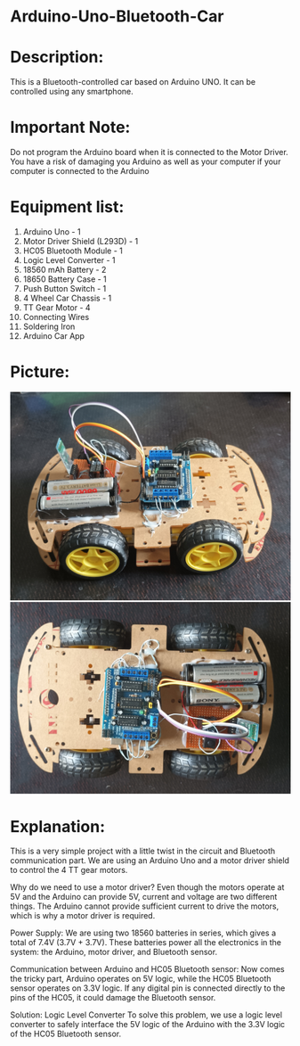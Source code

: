 # Arduino-Uno-Bluetooth-Car

# Description:

This is a Bluetooth-controlled car based on Arduino UNO. It can be controlled using any smartphone.

# Important Note:

Do not program the Arduino board when it is connected to the Motor Driver. You have a risk of damaging you Arduino as well as your computer if your computer is connected to the Arduino

# Equipment list:

1. Arduino Uno - 1
2. Motor Driver Shield (L293D) - 1
3. HC05 Bluetooth Module - 1
4. Logic Level Converter - 1
5. 18560 mAh Battery - 2
6. 18650 Battery Case - 1
7. Push Button Switch - 1
8. 4 Wheel Car Chassis - 1
9. TT Gear Motor - 4
10. Connecting Wires 
11. Soldering Iron 
12. Arduino Car App 

# Picture:

![Image Alt](https://github.com/botfusion/Arduino-Uno-Bluetooth-Car/blob/b26562bf89d7ebbb3bf4a2e48c6a4e0ab946f851/img/Front%20View.jpg)  ![Image Alt](https://github.com/botfusion/Arduino-Uno-Bluetooth-Car/blob/b26562bf89d7ebbb3bf4a2e48c6a4e0ab946f851/img/Top%20view.jpg)

# Explanation:

This is a very simple project with a little twist in the circuit and Bluetooth communication part. We are using an Arduino Uno and a motor driver shield to control the 4 TT gear motors.

Why do we need to use a motor driver?
Even though the motors operate at 5V and the Arduino can provide 5V, current and voltage are two different things. The Arduino cannot provide sufficient current to drive the motors, which is why a motor driver is required.

Power Supply:
We are using two 18560 batteries in series, which gives a total of 7.4V (3.7V + 3.7V). These batteries power all the electronics in the system: the Arduino, motor driver, and Bluetooth sensor.

Communication between Arduino and HC05 Bluetooth sensor:
Now comes the tricky part, Arduino operates on 5V logic, while the HC05 Bluetooth sensor operates on 3.3V logic. If any digital pin is connected directly to the pins of the HC05, it could damage the Bluetooth sensor.

Solution: Logic Level Converter
To solve this problem, we use a logic level converter to safely interface the 5V logic of the Arduino with the 3.3V logic of the HC05 Bluetooth sensor.
